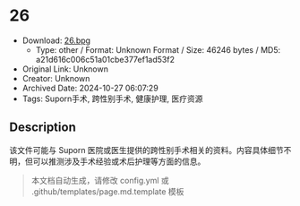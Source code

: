 # 26

- Download: [26.bpg](26.bpg)
    - Type: other / Format: Unknown Format / Size: 46246 bytes / MD5: a21d616c006c51a01cbe377ef1ad53f2
- Original Link: Unknown
- Creator: Unknown
- Archived Date: 2024-10-27 06:07:29
- Tags: Suporn手术, 跨性别手术, 健康护理, 医疗资源

## Description

该文件可能与 Suporn 医院或医生提供的跨性别手术相关的资料。内容具体细节不明，但可以推测涉及手术经验或术后护理等方面的信息。

> 本文档自动生成，请修改 config.yml 或 .github/templates/page.md.template 模板
